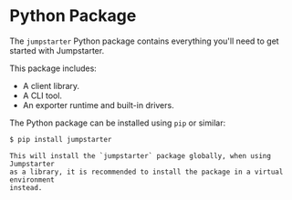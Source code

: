 # Python Package

The `jumpstarter` Python package contains everything you'll need to get started
with Jumpstarter.

This package includes:
- A client library.
- A CLI tool.
- An exporter runtime and built-in drivers.

The Python package can be installed using ``pip`` or similar:

```bash
$ pip install jumpstarter
```

```{tip}
This will install the `jumpstarter` package globally, when using Jumpstarter
as a library, it is recommended to install the package in a virtual environment
instead.
```

